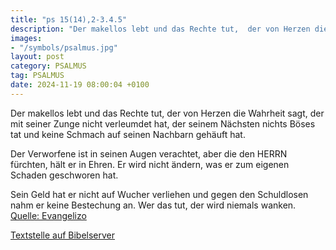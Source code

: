 ```yaml
---
title: "ps 15(14),2-3.4.5"
description: "Der makellos lebt und das Rechte tut,  der von Herzen die Wahrheit sagt, der mit seiner Zunge nicht verleumdet hat,  der seinem Nächsten nichts Böses tat  und keine Schmach auf seinen Nachbarn gehäuft hat.  Der Verworfene ist in seinen Augen verachtet,  aber die den HERRN für...."
images:
- "/symbols/psalmus.jpg"
layout: post
category: PSALMUS
tag: PSALMUS
date: 2024-11-19 08:00:04 +0100
---
```

Der makellos lebt und das Rechte tut, 
der von Herzen die Wahrheit sagt,
der mit seiner Zunge nicht verleumdet hat, 
der seinem Nächsten nichts Böses tat 
und keine Schmach auf seinen Nachbarn gehäuft hat.

Der Verworfene ist in seinen Augen verachtet, 
aber die den HERRN fürchten, hält er in Ehren.<!--more--> 
Er wird nicht ändern, 
was er zum eigenen Schaden geschworen hat.

Sein Geld hat er nicht auf Wucher verliehen 
und gegen den Schuldlosen nahm er keine Bestechung an. 
Wer das tut, 
der wird niemals wanken.<br>
[Quelle: Evangelizo](https://evangeliumtagfuertag.org/DE/gospel)

[Textstelle auf Bibelserver](https://www.bibleserver.com/EU/ps15(14),2-3.4.5)
